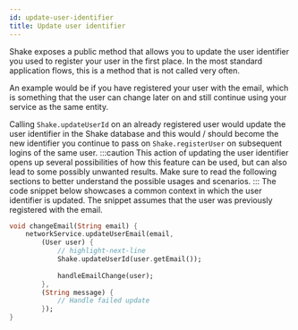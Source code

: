 ```yaml
---
id: update-user-identifier
title: Update user identifier
---
```


Shake exposes a public method that allows you to update the user identifier you used to register your user in the first place.
In the most standard application flows, this is a method that is not called very often.

An example would be if you have registered your user with the email, which is something that the user can change later on and still continue using your service as the same entity.

Calling `Shake.updateUserId` on an already registered user would update the user identifier in the Shake database and this would / should become the new identifier 
you continue to pass on `Shake.registerUser` on subsequent logins of the same user.
:::caution
This action of updating the user identifier opens up several possibilities of how this feature can be used, but can also lead to some possibly unwanted 
results. Make sure to read the following sections to better understand the possible usages and scenarios.
:::
The code snippet below showcases a common context in which the user identifier is updated. The snippet assumes that the user was previously
registered with the email.
```dart title="main.dart"
void changeEmail(String email) {
    networkService.updateUserEmail(email,
        (User user) {
            // highlight-next-line
            Shake.updateUserId(user.getEmail());
            
            handleEmailChange(user);   
        }, 
        (String message) {
            // Handle failed update   
        });
}
```
